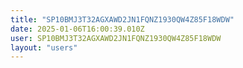 ```yaml
---
title: "SP10BMJ3T32AGXAWD2JN1FQNZ1930QW4Z85F18WDW"
date: 2025-01-06T16:00:39.010Z
user: SP10BMJ3T32AGXAWD2JN1FQNZ1930QW4Z85F18WDW
layout: "users"
---
```

    
